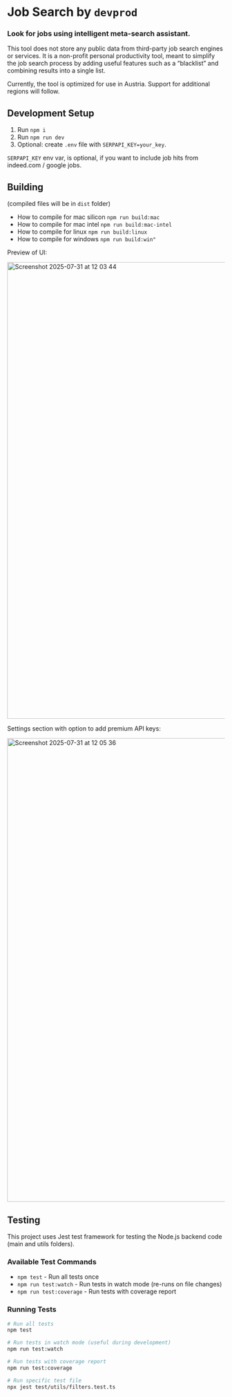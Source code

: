# Job Search by `devprod`

### Look for jobs using intelligent meta-search assistant.

This tool does not store any public data from third-party job search engines or services. It is a non-profit personal productivity tool, meant to simplify the job search process by adding useful features such as a “blacklist” and combining results into a single list.

Currently, the tool is optimized for use in Austria. Support for additional regions will follow.

## Development Setup

1. Run `npm i`
2. Run `npm run dev`
3. Optional: create `.env` file with `SERPAPI_KEY=your_key`.

`SERPAPI_KEY` env var, is optional, if you want to include job hits from indeed.com / google jobs.

## Building

(compiled files will be in `dist` folder)

- How to compile for mac silicon `npm run build:mac`
- How to compile for mac intel `npm run build:mac-intel`
- How to compile for linux `npm run build:linux`
- How to compile for windows `npm run build:win"`

Preview of UI:

<img width="1844" height="1057" alt="Screenshot 2025-07-31 at 12 03 44" src="https://github.com/user-attachments/assets/04b81b3c-f462-402e-9c8a-3ab1c41d5826" />

Settings section with option to add premium API keys:

<img width="1912" height="1073" alt="Screenshot 2025-07-31 at 12 05 36" src="https://github.com/user-attachments/assets/1b5d71ef-5e11-49cc-8905-3bd1a4d29238" />

## Testing

This project uses Jest test framework for testing the Node.js backend code (main and utils folders).

### Available Test Commands

- `npm test` - Run all tests once
- `npm run test:watch` - Run tests in watch mode (re-runs on file changes)
- `npm run test:coverage` - Run tests with coverage report

### Running Tests

```bash
# Run all tests
npm test

# Run tests in watch mode (useful during development)
npm run test:watch

# Run tests with coverage report
npm run test:coverage

# Run specific test file
npx jest test/utils/filters.test.ts
```
